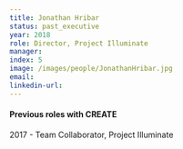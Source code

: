 ```yaml
---
title: Jonathan Hribar
status: past_executive
year: 2018
role: Director, Project Illuminate
manager:
index: 5
image: /images/people/JonathanHribar.jpg
email:
linkedin-url:
---
```

<h4>Previous roles with CREATE</h4>
2017 - Team Collaborator, Project Illuminate
